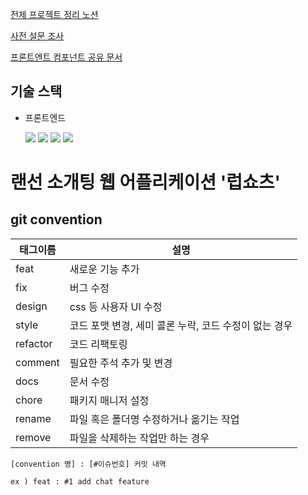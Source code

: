 <a href="https://pear-meal-b3e.notion.site/NUMBLE-5-6468aab4c8674e6d8bb59fd889f0dc74" target="_blank">전제 프로젝트 정리 노션</a>

<a href="https://www.notion.so/85c19fe33cff489eaee13ceb53843700">사전 설문 조사</a>

<a href="https://pear-meal-b3e.notion.site/616bd8d7d22540b39caf5bf3e88e6224">프론트엔트 컴포넌트 공유 문서</a>

## 기술 스택

- 프론트엔드

  <img src="https://img.shields.io/badge/React-61DAFB?style=flat-square&logo=react&logoColor=white"/> <img src="https://img.shields.io/badge/Javascript-F7DF1E?style=flat-square&logo=javascript&logoColor=white"/> <img src="https://img.shields.io/badge/Redux-764ABC?style=flat-square&logo=redux&logoColor=white"/> <img src="https://img.shields.io/badge/StyledComponent-DB7093?style=flat-square&logo=styled-components&logoColor=black"/>

# 랜선 소개팅 웹 어플리케이션 '럽쇼츠'

## git convention

| 태그이름 | 설명                                                  |
| -------- | ----------------------------------------------------- |
| feat     | 새로운 기능 추가                                      |
| fix      | 버그 수정                                             |
| design   | css 등 사용자 UI 수정                                 |
| style    | 코드 포맷 변경, 세미 콜론 누락, 코드 수정이 없는 경우 |
| refactor | 코드 리팩토링                                         |
| comment  | 필요한 주석 추가 및 변경                              |
| docs     | 문서 수정                                             |
| chore    | 패키지 매니저 설정                                    |
| rename   | 파일 혹은 폴더명 수정하거나 옮기는 작업               |
| remove   | 파일을 삭제하는 작업만 하는 경우                      |

```
[convention 명] : [#이슈번호] 커밋 내역

ex ) feat : #1 add chat feature
```
